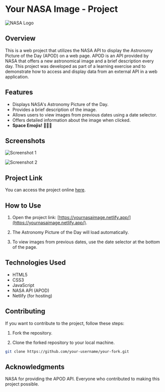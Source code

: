 # Your NASA Image - Project

![NASA Logo](https://www.nasa.gov/sites/default/files/thumbnails/image/nasa-logo-web-rgb.png)

## Overview

This is a web project that utilizes the NASA API to display the Astronomy Picture of the Day (APOD) on a web page. APOD is an API provided by NASA that offers a new astronomical image and a brief description every day. This project was developed as part of a learning exercise and to demonstrate how to access and display data from an external API in a web application.

## Features

- Displays NASA's Astronomy Picture of the Day.
- Provides a brief description of the image.
- Allows users to view images from previous dates using a date selector.
- Offers detailed information about the image when clicked.
- **Space Emojis!** 🚀🌌🌠

## Screenshots

![Screenshot 1](screenshots/screenshot1.png)

![Screenshot 2](screenshots/screenshot2.png)

## Project Link

You can access the project online [here](https://yournasaimage.netlify.app/).

## How to Use

1. Open the project link: [https://yournasaimage.netlify.app/](https://yournasaimage.netlify.app/).

2. The Astronomy Picture of the Day will load automatically.

3. To view images from previous dates, use the date selector at the bottom of the page.


## Technologies Used

- HTML5
- CSS3
- JavaScript
- NASA API (APOD)
- Netlify (for hosting)

## Contributing

If you want to contribute to the project, follow these steps:

1. Fork the repository.

2. Clone the forked repository to your local machine.

```bash
git clone https://github.com/your-username/your-fork.git
```

## Acknowledgments
NASA for providing the APOD API.
Everyone who contributed to making this project possible.



